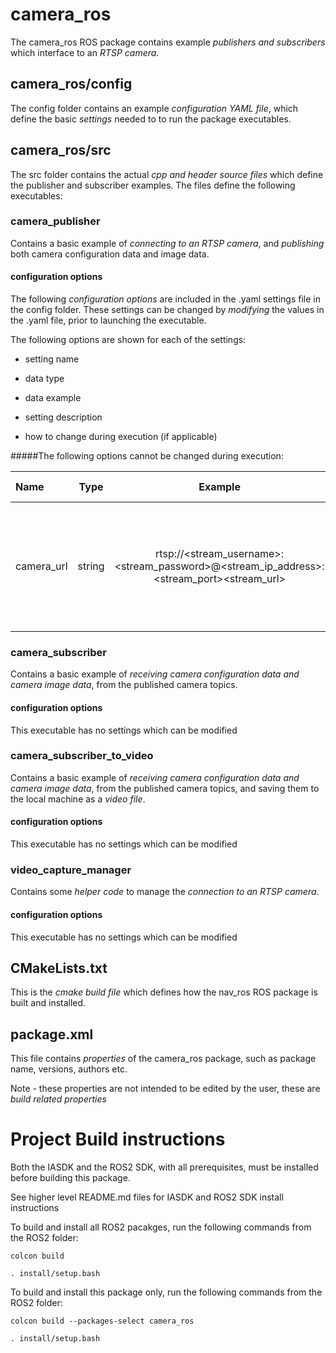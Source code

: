 # camera_ros

The camera_ros ROS package contains example *publishers and subscribers* which interface to an *RTSP camera*.

## camera_ros/config

The config folder contains an example *configuration YAML file*, which define the basic *settings* needed to to run the package executables.

## camera_ros/src

The src folder contains the actual *cpp and header source files* which define the publisher and subscriber examples. The files define the following executables:

### camera_publisher

Contains a basic example of *connecting to an RTSP camera*, and *publishing* both camera configuration data and image data.

#### configuration options

The following *configuration options* are included in the .yaml settings file in the config folder. These settings can be changed by *modifying* the values in the .yaml file, prior to launching the executable.

The following options are shown for each of the settings:

* setting name

* data type

* data example

* setting description

* how to change during execution (if applicable)

#####The following options cannot be changed during execution:

| Name           | Type      | Example                  |Description                    | How to change                                |
| :------------- | :-------: | :----------------------: | :---------------------------: |--------------------------------------------: |
| camera_url        | string        | rtsp://<stream_username>:<stream_password>@<stream_ip_address>:<stream_port><stream_url> | *The complete URI which defines the stream, including username, password, ip address and port*| N/A |

### camera_subscriber

Contains a basic example of *receiving camera configuration data and camera image data*, from the published camera topics.

#### configuration options

This executable has no settings which can be modified

### camera_subscriber_to_video

Contains a basic example of *receiving camera configuration data and camera image data*, from the published camera topics, and saving them to the local machine as a *video file*.

#### configuration options

This executable has no settings which can be modified

### video_capture_manager

Contains some *helper code* to manage the *connection to an RTSP camera*.

#### configuration options

This executable has no settings which can be modified

## CMakeLists.txt

This is the *cmake build file* which defines how the nav_ros ROS package is built and installed.

## package.xml

This file contains *properties* of the camera_ros package, such as package name, versions, authors etc.

Note - these properties are not intended to be edited by the user, these are *build related properties*

# Project Build instructions

Both the IASDK and the ROS2 SDK, with all prerequisites, must be installed before building this package.

See higher level README.md files for IASDK and ROS2 SDK install instructions

To build and install all ROS2 pacakges, run the following commands from the ROS2 folder:

```
colcon build

. install/setup.bash
```

To build and install this package only, run the following commands from the ROS2 folder:

```
colcon build --packages-select camera_ros

. install/setup.bash
```
